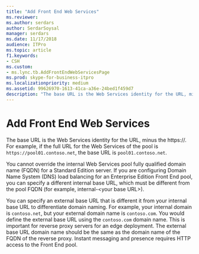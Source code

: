 ```yaml
---
title: "Add Front End Web Services"
ms.reviewer: 
ms.author: serdars
author: SerdarSoysal
manager: serdars
ms.date: 11/17/2018
audience: ITPro
ms.topic: article
f1.keywords:
- CSH
ms.custom:
- ms.lync.tb.AddFrontEndWebServicesPage
ms.prod: skype-for-business-itpro
ms.localizationpriority: medium
ms.assetid: 99626970-1613-41ca-a36e-24bed1f459d7
description: "The base URL is the Web Services identity for the URL, minus the https://. For example, if the full URL for the Web Services of the pool is `https://pool01.contoso.net`, the base URL is `pool01.contoso.net`."
---
```


# Add Front End Web Services
 
The base URL is the Web Services identity for the URL, minus the https://. For example, if the full URL for the Web Services of the pool is `https://pool01.contoso.net`, the base URL is `pool01.contoso.net`.
  
You cannot override the internal Web Services pool fully qualified domain name (FQDN) for a Standard Edition server. If you are configuring Domain Name System (DNS) load balancing for an Enterprise Edition Front End pool, you can specify a different internal base URL, which must be different from the pool FQDN (for example, internal-\<your base URL\>).
  
You can specify an external base URL that is different it from your internal base URL to differentiate domain naming. For example, your internal domain is `contoso.net`, but your external domain name is `contoso.com`. You would define the external base URL using the `contoso.com` domain name. This is important for reverse proxy servers for an edge deployment. The external base URL domain name should be the same as the domain name of the FQDN of the reverse proxy. Instant messaging and presence requires HTTP access to the Front End pool.
  


